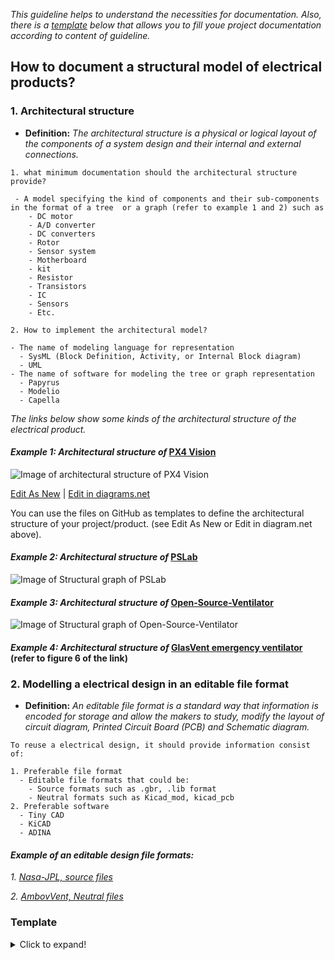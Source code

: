*This guideline helps to understand the necessities for documentation. Also, there is a [template](https://github.com/OPEN-NEXT/wp2.3_Guideline-for-documentation-of-OSH-design-reuse/blob/main/Documentation/3.%20Design/Structural%20model/Electronics/README.md#template) below that allows you to fill youe project documentation according to content of guideline.*

## **How to document a structural model of electrical products?**

 ### **1. Architectural structure**

- **Definition:** *The architectural structure is a physical or logical layout of the components of a system design and their internal and external connections.*

 ```
 1. what minimum documentation should the architectural structure provide?

  - A model specifying the kind of components and their sub-components in the format of a tree  or a graph (refer to example 1 and 2) such as
     - DC motor
     - A/D converter
     - DC converters  
     - Rotor
     - Sensor system
     - Motherboard
     - kit
     - Resistor
     - Transistors
     - IC
     - Sensors
     - Etc.

2. How to implement the architectural model?

 - The name of modeling language for representation 
   - SysML (Block Definition, Activity, or Internal Block diagram)
   - UML
 - The name of software for modeling the tree or graph representation
   - Papyrus
   - Modelio
   - Capella 
  ```

*The links below show some kinds of the architectural structure of the electrical product.*

#### *Example 1: Architectural structure of* [PX4 Vision](https://wikifactory.com/+holybro/px4-vision) 

![Image of architectural structure of PX4 Vision](https://github.com/OPEN-NEXT/wp2.3_template/blob/main/Sources/Images/Architecture%20of%20electrical%20structural%20model.jpg)

<a href="https://app.diagrams.net/#G1oI6ne1JC-2uzSOeJaEgVNyJSjEN41-Xh" target="_blank">Edit As New</a> | <a href="https://app.diagrams.net/#G1oI6ne1JC-2uzSOeJaEgVNyJSjEN41-Xh" target="_blank">Edit in diagrams.net</a>

You can use the files on GitHub as templates to define the architectural structure of your project/product. (see Edit As New or Edit in diagram.net above).

#### *Example 2: Architectural structure of* [PSLab](https://pslab.io/) 

![Image of Structural graph of PSLab](https://github.com/OPEN-NEXT/wp2.3_template/blob/main/Sources/Images/Structural_graph.png)

#### *Example 3: Architectural structure of* [Open-Source-Ventilator](https://github.com/ermtl/Open-Source-Ventilator/blob/master/hardware/datasheets/A4988.pdf)

![Image of Structural graph of Open-Source-Ventilator](https://github.com/OPEN-NEXT/wp2.3_Guideline-for-documentation-of-OSH-design-reuse/blob/main/Sources/Images/Architectural%20stracture%20of%20open%20source%20ventilator.png)

#### *Example 4: Architectural structure of* [ GlasVent emergency ventilator](https://onlinelibrary.wiley.com/doi/10.1002/gch2.202000046) (refer to figure 6 of the link)


### **2. Modelling a electrical design in an editable file format**

- **Definition:** *An editable file format is a standard way that information is encoded for storage and allow the makers to study, modify the layout of circuit diagram, Printed Circuit Board (PCB) and Schematic diagram.* 

 ```
To reuse a electrical design, it should provide information consist of:

 1. Preferable file format
   - Editable file formats that could be:
     - Source formats such as .gbr, .lib format   
     - Neutral formats such as Kicad_mod, kicad_pcb
 2. Preferable software 
   - Tiny CAD
   - KiCAD
   - ADINA
  ```
  

#### *Example of an editable design file formats:* 

*1. [Nasa-JPL, source files](https://github.com/nasa-jpl/open-source-rover/tree/master/electrical/pcb/arduino_uno_sheild/gerbers/rev_b)*

*2. [AmbovVent, Neutral files ](https://github.com/AmboVent-1690-108/AmboVent/tree/master/1-Electronics)*

### Template
<details>
  <summary>Click to expand!</summary>
  
  #### 1. Architectural structure documentation
  1. A model specifying of components <a href="https://app.diagrams.net/#G1oI6ne1JC-2uzSOeJaEgVNyJSjEN41-Xh" target="_blank">Edit As New</a> | <a href="https://app.diagrams.net/#G1oI6ne1JC-2uzSOeJaEgVNyJSjEN41-Xh" target="_blank">Edit in diagrams.net</a>
  2. Name of modeling language
     * UML
     * ...
  3. Name of Software
     * Online app diagram
     * ...
 
 #### 2. Documentation a design in an editable file format
  1. 3D/2D file format
     * Source formats
     * Neutral formats
  2. Name of Software
     * FreeCAD
     * ...
 
</details>

